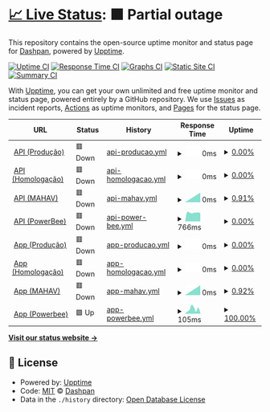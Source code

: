 # [📈 Live Status](https://dashpan.github.io/dashpan-status): <!--live status--> **🟧 Partial outage**

This repository contains the open-source uptime monitor and status page for [Dashpan](https://dash.agenciapan.com/), powered by [Upptime](https://github.com/upptime/upptime).

[![Uptime CI](https://github.com/dashpan/dashpan-status/workflows/Uptime%20CI/badge.svg)](https://github.com/dashpan/dashpan-status/actions?query=workflow%3A%22Uptime+CI%22)
[![Response Time CI](https://github.com/dashpan/dashpan-status/workflows/Response%20Time%20CI/badge.svg)](https://github.com/dashpan/dashpan-status/actions?query=workflow%3A%22Response+Time+CI%22)
[![Graphs CI](https://github.com/dashpan/dashpan-status/workflows/Graphs%20CI/badge.svg)](https://github.com/dashpan/dashpan-status/actions?query=workflow%3A%22Graphs+CI%22)
[![Static Site CI](https://github.com/dashpan/dashpan-status/workflows/Static%20Site%20CI/badge.svg)](https://github.com/dashpan/dashpan-status/actions?query=workflow%3A%22Static+Site+CI%22)
[![Summary CI](https://github.com/dashpan/dashpan-status/workflows/Summary%20CI/badge.svg)](https://github.com/dashpan/dashpan-status/actions?query=workflow%3A%22Summary+CI%22)

With [Upptime](https://upptime.js.org), you can get your own unlimited and free uptime monitor and status page, powered entirely by a GitHub repository. We use [Issues](https://github.com/dashpan/dashpan-status/issues) as incident reports, [Actions](https://github.com/dashpan/dashpan-status/actions) as uptime monitors, and [Pages](https://dashpan.github.io/dashpan-status) for the status page.

<!--start: status pages-->
<!-- This summary is generated by Upptime (https://github.com/upptime/upptime) -->
<!-- Do not edit this manually, your changes will be overwritten -->
<!-- prettier-ignore -->
| URL | Status | History | Response Time | Uptime |
| --- | ------ | ------- | ------------- | ------ |
| <img alt="" src="https://icons.duckduckgo.com/ip3/api-dash.agenciapan.com.ico" height="13"> [API (Produção)](https://api-dash.agenciapan.com) | 🟥 Down | [api-producao.yml](https://github.com/dashpan/dashpan.github.io/commits/HEAD/history/api-producao.yml) | <details><summary><img alt="Response time graph" src="./graphs/api-producao/response-time-week.png" height="20"> 0ms</summary><br><a href="https://status.dashpan.com/history/api-producao"><img alt="Response time 499" src="https://img.shields.io/endpoint?url=https%3A%2F%2Fraw.githubusercontent.com%2Fdashpan%2Fdashpan.github.io%2FHEAD%2Fapi%2Fapi-producao%2Fresponse-time.json"></a><br><a href="https://status.dashpan.com/history/api-producao"><img alt="24-hour response time 0" src="https://img.shields.io/endpoint?url=https%3A%2F%2Fraw.githubusercontent.com%2Fdashpan%2Fdashpan.github.io%2FHEAD%2Fapi%2Fapi-producao%2Fresponse-time-day.json"></a><br><a href="https://status.dashpan.com/history/api-producao"><img alt="7-day response time 0" src="https://img.shields.io/endpoint?url=https%3A%2F%2Fraw.githubusercontent.com%2Fdashpan%2Fdashpan.github.io%2FHEAD%2Fapi%2Fapi-producao%2Fresponse-time-week.json"></a><br><a href="https://status.dashpan.com/history/api-producao"><img alt="30-day response time 495" src="https://img.shields.io/endpoint?url=https%3A%2F%2Fraw.githubusercontent.com%2Fdashpan%2Fdashpan.github.io%2FHEAD%2Fapi%2Fapi-producao%2Fresponse-time-month.json"></a><br><a href="https://status.dashpan.com/history/api-producao"><img alt="1-year response time 499" src="https://img.shields.io/endpoint?url=https%3A%2F%2Fraw.githubusercontent.com%2Fdashpan%2Fdashpan.github.io%2FHEAD%2Fapi%2Fapi-producao%2Fresponse-time-year.json"></a></details> | <details><summary><a href="https://status.dashpan.com/history/api-producao">0.00%</a></summary><a href="https://status.dashpan.com/history/api-producao"><img alt="All-time uptime 27.90%" src="https://img.shields.io/endpoint?url=https%3A%2F%2Fraw.githubusercontent.com%2Fdashpan%2Fdashpan.github.io%2FHEAD%2Fapi%2Fapi-producao%2Fuptime.json"></a><br><a href="https://status.dashpan.com/history/api-producao"><img alt="24-hour uptime 0.00%" src="https://img.shields.io/endpoint?url=https%3A%2F%2Fraw.githubusercontent.com%2Fdashpan%2Fdashpan.github.io%2FHEAD%2Fapi%2Fapi-producao%2Fuptime-day.json"></a><br><a href="https://status.dashpan.com/history/api-producao"><img alt="7-day uptime 0.00%" src="https://img.shields.io/endpoint?url=https%3A%2F%2Fraw.githubusercontent.com%2Fdashpan%2Fdashpan.github.io%2FHEAD%2Fapi%2Fapi-producao%2Fuptime-week.json"></a><br><a href="https://status.dashpan.com/history/api-producao"><img alt="30-day uptime 3.17%" src="https://img.shields.io/endpoint?url=https%3A%2F%2Fraw.githubusercontent.com%2Fdashpan%2Fdashpan.github.io%2FHEAD%2Fapi%2Fapi-producao%2Fuptime-month.json"></a><br><a href="https://status.dashpan.com/history/api-producao"><img alt="1-year uptime 27.90%" src="https://img.shields.io/endpoint?url=https%3A%2F%2Fraw.githubusercontent.com%2Fdashpan%2Fdashpan.github.io%2FHEAD%2Fapi%2Fapi-producao%2Fuptime-year.json"></a></details>
| <img alt="" src="https://icons.duckduckgo.com/ip3/api-dashteste.agenciapan.com.ico" height="13"> [API (Homologação)](https://api-dashteste.agenciapan.com) | 🟥 Down | [api-homologacao.yml](https://github.com/dashpan/dashpan.github.io/commits/HEAD/history/api-homologacao.yml) | <details><summary><img alt="Response time graph" src="./graphs/api-homologacao/response-time-week.png" height="20"> 0ms</summary><br><a href="https://status.dashpan.com/history/api-homologacao"><img alt="Response time 445" src="https://img.shields.io/endpoint?url=https%3A%2F%2Fraw.githubusercontent.com%2Fdashpan%2Fdashpan.github.io%2FHEAD%2Fapi%2Fapi-homologacao%2Fresponse-time.json"></a><br><a href="https://status.dashpan.com/history/api-homologacao"><img alt="24-hour response time 0" src="https://img.shields.io/endpoint?url=https%3A%2F%2Fraw.githubusercontent.com%2Fdashpan%2Fdashpan.github.io%2FHEAD%2Fapi%2Fapi-homologacao%2Fresponse-time-day.json"></a><br><a href="https://status.dashpan.com/history/api-homologacao"><img alt="7-day response time 0" src="https://img.shields.io/endpoint?url=https%3A%2F%2Fraw.githubusercontent.com%2Fdashpan%2Fdashpan.github.io%2FHEAD%2Fapi%2Fapi-homologacao%2Fresponse-time-week.json"></a><br><a href="https://status.dashpan.com/history/api-homologacao"><img alt="30-day response time 486" src="https://img.shields.io/endpoint?url=https%3A%2F%2Fraw.githubusercontent.com%2Fdashpan%2Fdashpan.github.io%2FHEAD%2Fapi%2Fapi-homologacao%2Fresponse-time-month.json"></a><br><a href="https://status.dashpan.com/history/api-homologacao"><img alt="1-year response time 445" src="https://img.shields.io/endpoint?url=https%3A%2F%2Fraw.githubusercontent.com%2Fdashpan%2Fdashpan.github.io%2FHEAD%2Fapi%2Fapi-homologacao%2Fresponse-time-year.json"></a></details> | <details><summary><a href="https://status.dashpan.com/history/api-homologacao">0.00%</a></summary><a href="https://status.dashpan.com/history/api-homologacao"><img alt="All-time uptime 27.91%" src="https://img.shields.io/endpoint?url=https%3A%2F%2Fraw.githubusercontent.com%2Fdashpan%2Fdashpan.github.io%2FHEAD%2Fapi%2Fapi-homologacao%2Fuptime.json"></a><br><a href="https://status.dashpan.com/history/api-homologacao"><img alt="24-hour uptime 0.00%" src="https://img.shields.io/endpoint?url=https%3A%2F%2Fraw.githubusercontent.com%2Fdashpan%2Fdashpan.github.io%2FHEAD%2Fapi%2Fapi-homologacao%2Fuptime-day.json"></a><br><a href="https://status.dashpan.com/history/api-homologacao"><img alt="7-day uptime 0.00%" src="https://img.shields.io/endpoint?url=https%3A%2F%2Fraw.githubusercontent.com%2Fdashpan%2Fdashpan.github.io%2FHEAD%2Fapi%2Fapi-homologacao%2Fuptime-week.json"></a><br><a href="https://status.dashpan.com/history/api-homologacao"><img alt="30-day uptime 3.17%" src="https://img.shields.io/endpoint?url=https%3A%2F%2Fraw.githubusercontent.com%2Fdashpan%2Fdashpan.github.io%2FHEAD%2Fapi%2Fapi-homologacao%2Fuptime-month.json"></a><br><a href="https://status.dashpan.com/history/api-homologacao"><img alt="1-year uptime 27.91%" src="https://img.shields.io/endpoint?url=https%3A%2F%2Fraw.githubusercontent.com%2Fdashpan%2Fdashpan.github.io%2FHEAD%2Fapi%2Fapi-homologacao%2Fuptime-year.json"></a></details>
| <img alt="" src="https://icons.duckduckgo.com/ip3/api-mahav.dashpan.com.ico" height="13"> [API (MAHAV)](https://api-mahav.dashpan.com) | 🟥 Down | [api-mahav.yml](https://github.com/dashpan/dashpan.github.io/commits/HEAD/history/api-mahav.yml) | <details><summary><img alt="Response time graph" src="./graphs/api-mahav/response-time-week.png" height="20"> 0ms</summary><br><a href="https://status.dashpan.com/history/api-mahav"><img alt="Response time 765" src="https://img.shields.io/endpoint?url=https%3A%2F%2Fraw.githubusercontent.com%2Fdashpan%2Fdashpan.github.io%2FHEAD%2Fapi%2Fapi-mahav%2Fresponse-time.json"></a><br><a href="https://status.dashpan.com/history/api-mahav"><img alt="24-hour response time 0" src="https://img.shields.io/endpoint?url=https%3A%2F%2Fraw.githubusercontent.com%2Fdashpan%2Fdashpan.github.io%2FHEAD%2Fapi%2Fapi-mahav%2Fresponse-time-day.json"></a><br><a href="https://status.dashpan.com/history/api-mahav"><img alt="7-day response time 0" src="https://img.shields.io/endpoint?url=https%3A%2F%2Fraw.githubusercontent.com%2Fdashpan%2Fdashpan.github.io%2FHEAD%2Fapi%2Fapi-mahav%2Fresponse-time-week.json"></a><br><a href="https://status.dashpan.com/history/api-mahav"><img alt="30-day response time 746" src="https://img.shields.io/endpoint?url=https%3A%2F%2Fraw.githubusercontent.com%2Fdashpan%2Fdashpan.github.io%2FHEAD%2Fapi%2Fapi-mahav%2Fresponse-time-month.json"></a><br><a href="https://status.dashpan.com/history/api-mahav"><img alt="1-year response time 765" src="https://img.shields.io/endpoint?url=https%3A%2F%2Fraw.githubusercontent.com%2Fdashpan%2Fdashpan.github.io%2FHEAD%2Fapi%2Fapi-mahav%2Fresponse-time-year.json"></a></details> | <details><summary><a href="https://status.dashpan.com/history/api-mahav">0.91%</a></summary><a href="https://status.dashpan.com/history/api-mahav"><img alt="All-time uptime 82.85%" src="https://img.shields.io/endpoint?url=https%3A%2F%2Fraw.githubusercontent.com%2Fdashpan%2Fdashpan.github.io%2FHEAD%2Fapi%2Fapi-mahav%2Fuptime.json"></a><br><a href="https://status.dashpan.com/history/api-mahav"><img alt="24-hour uptime 0.00%" src="https://img.shields.io/endpoint?url=https%3A%2F%2Fraw.githubusercontent.com%2Fdashpan%2Fdashpan.github.io%2FHEAD%2Fapi%2Fapi-mahav%2Fuptime-day.json"></a><br><a href="https://status.dashpan.com/history/api-mahav"><img alt="7-day uptime 0.91%" src="https://img.shields.io/endpoint?url=https%3A%2F%2Fraw.githubusercontent.com%2Fdashpan%2Fdashpan.github.io%2FHEAD%2Fapi%2Fapi-mahav%2Fuptime-week.json"></a><br><a href="https://status.dashpan.com/history/api-mahav"><img alt="30-day uptime 76.97%" src="https://img.shields.io/endpoint?url=https%3A%2F%2Fraw.githubusercontent.com%2Fdashpan%2Fdashpan.github.io%2FHEAD%2Fapi%2Fapi-mahav%2Fuptime-month.json"></a><br><a href="https://status.dashpan.com/history/api-mahav"><img alt="1-year uptime 82.85%" src="https://img.shields.io/endpoint?url=https%3A%2F%2Fraw.githubusercontent.com%2Fdashpan%2Fdashpan.github.io%2FHEAD%2Fapi%2Fapi-mahav%2Fuptime-year.json"></a></details>
| <img alt="" src="https://icons.duckduckgo.com/ip3/api-powerbee.dashpan.com.ico" height="13"> [API (PowerBee)](https://api-powerbee.dashpan.com) | 🟥 Down | [api-power-bee.yml](https://github.com/dashpan/dashpan.github.io/commits/HEAD/history/api-power-bee.yml) | <details><summary><img alt="Response time graph" src="./graphs/api-power-bee/response-time-week.png" height="20"> 766ms</summary><br><a href="https://status.dashpan.com/history/api-power-bee"><img alt="Response time 770" src="https://img.shields.io/endpoint?url=https%3A%2F%2Fraw.githubusercontent.com%2Fdashpan%2Fdashpan.github.io%2FHEAD%2Fapi%2Fapi-power-bee%2Fresponse-time.json"></a><br><a href="https://status.dashpan.com/history/api-power-bee"><img alt="24-hour response time 818" src="https://img.shields.io/endpoint?url=https%3A%2F%2Fraw.githubusercontent.com%2Fdashpan%2Fdashpan.github.io%2FHEAD%2Fapi%2Fapi-power-bee%2Fresponse-time-day.json"></a><br><a href="https://status.dashpan.com/history/api-power-bee"><img alt="7-day response time 766" src="https://img.shields.io/endpoint?url=https%3A%2F%2Fraw.githubusercontent.com%2Fdashpan%2Fdashpan.github.io%2FHEAD%2Fapi%2Fapi-power-bee%2Fresponse-time-week.json"></a><br><a href="https://status.dashpan.com/history/api-power-bee"><img alt="30-day response time 746" src="https://img.shields.io/endpoint?url=https%3A%2F%2Fraw.githubusercontent.com%2Fdashpan%2Fdashpan.github.io%2FHEAD%2Fapi%2Fapi-power-bee%2Fresponse-time-month.json"></a><br><a href="https://status.dashpan.com/history/api-power-bee"><img alt="1-year response time 770" src="https://img.shields.io/endpoint?url=https%3A%2F%2Fraw.githubusercontent.com%2Fdashpan%2Fdashpan.github.io%2FHEAD%2Fapi%2Fapi-power-bee%2Fresponse-time-year.json"></a></details> | <details><summary><a href="https://status.dashpan.com/history/api-power-bee">0.00%</a></summary><a href="https://status.dashpan.com/history/api-power-bee"><img alt="All-time uptime 73.60%" src="https://img.shields.io/endpoint?url=https%3A%2F%2Fraw.githubusercontent.com%2Fdashpan%2Fdashpan.github.io%2FHEAD%2Fapi%2Fapi-power-bee%2Fuptime.json"></a><br><a href="https://status.dashpan.com/history/api-power-bee"><img alt="24-hour uptime 0.00%" src="https://img.shields.io/endpoint?url=https%3A%2F%2Fraw.githubusercontent.com%2Fdashpan%2Fdashpan.github.io%2FHEAD%2Fapi%2Fapi-power-bee%2Fuptime-day.json"></a><br><a href="https://status.dashpan.com/history/api-power-bee"><img alt="7-day uptime 0.00%" src="https://img.shields.io/endpoint?url=https%3A%2F%2Fraw.githubusercontent.com%2Fdashpan%2Fdashpan.github.io%2FHEAD%2Fapi%2Fapi-power-bee%2Fuptime-week.json"></a><br><a href="https://status.dashpan.com/history/api-power-bee"><img alt="30-day uptime 64.54%" src="https://img.shields.io/endpoint?url=https%3A%2F%2Fraw.githubusercontent.com%2Fdashpan%2Fdashpan.github.io%2FHEAD%2Fapi%2Fapi-power-bee%2Fuptime-month.json"></a><br><a href="https://status.dashpan.com/history/api-power-bee"><img alt="1-year uptime 73.60%" src="https://img.shields.io/endpoint?url=https%3A%2F%2Fraw.githubusercontent.com%2Fdashpan%2Fdashpan.github.io%2FHEAD%2Fapi%2Fapi-power-bee%2Fuptime-year.json"></a></details>
| <img alt="" src="https://icons.duckduckgo.com/ip3/dash.agenciapan.com.ico" height="13"> [App (Produção)](https://dash.agenciapan.com) | 🟥 Down | [app-producao.yml](https://github.com/dashpan/dashpan.github.io/commits/HEAD/history/app-producao.yml) | <details><summary><img alt="Response time graph" src="./graphs/app-producao/response-time-week.png" height="20"> 0ms</summary><br><a href="https://status.dashpan.com/history/app-producao"><img alt="Response time 159" src="https://img.shields.io/endpoint?url=https%3A%2F%2Fraw.githubusercontent.com%2Fdashpan%2Fdashpan.github.io%2FHEAD%2Fapi%2Fapp-producao%2Fresponse-time.json"></a><br><a href="https://status.dashpan.com/history/app-producao"><img alt="24-hour response time 0" src="https://img.shields.io/endpoint?url=https%3A%2F%2Fraw.githubusercontent.com%2Fdashpan%2Fdashpan.github.io%2FHEAD%2Fapi%2Fapp-producao%2Fresponse-time-day.json"></a><br><a href="https://status.dashpan.com/history/app-producao"><img alt="7-day response time 0" src="https://img.shields.io/endpoint?url=https%3A%2F%2Fraw.githubusercontent.com%2Fdashpan%2Fdashpan.github.io%2FHEAD%2Fapi%2Fapp-producao%2Fresponse-time-week.json"></a><br><a href="https://status.dashpan.com/history/app-producao"><img alt="30-day response time 195" src="https://img.shields.io/endpoint?url=https%3A%2F%2Fraw.githubusercontent.com%2Fdashpan%2Fdashpan.github.io%2FHEAD%2Fapi%2Fapp-producao%2Fresponse-time-month.json"></a><br><a href="https://status.dashpan.com/history/app-producao"><img alt="1-year response time 159" src="https://img.shields.io/endpoint?url=https%3A%2F%2Fraw.githubusercontent.com%2Fdashpan%2Fdashpan.github.io%2FHEAD%2Fapi%2Fapp-producao%2Fresponse-time-year.json"></a></details> | <details><summary><a href="https://status.dashpan.com/history/app-producao">0.00%</a></summary><a href="https://status.dashpan.com/history/app-producao"><img alt="All-time uptime 27.91%" src="https://img.shields.io/endpoint?url=https%3A%2F%2Fraw.githubusercontent.com%2Fdashpan%2Fdashpan.github.io%2FHEAD%2Fapi%2Fapp-producao%2Fuptime.json"></a><br><a href="https://status.dashpan.com/history/app-producao"><img alt="24-hour uptime 0.00%" src="https://img.shields.io/endpoint?url=https%3A%2F%2Fraw.githubusercontent.com%2Fdashpan%2Fdashpan.github.io%2FHEAD%2Fapi%2Fapp-producao%2Fuptime-day.json"></a><br><a href="https://status.dashpan.com/history/app-producao"><img alt="7-day uptime 0.00%" src="https://img.shields.io/endpoint?url=https%3A%2F%2Fraw.githubusercontent.com%2Fdashpan%2Fdashpan.github.io%2FHEAD%2Fapi%2Fapp-producao%2Fuptime-week.json"></a><br><a href="https://status.dashpan.com/history/app-producao"><img alt="30-day uptime 3.17%" src="https://img.shields.io/endpoint?url=https%3A%2F%2Fraw.githubusercontent.com%2Fdashpan%2Fdashpan.github.io%2FHEAD%2Fapi%2Fapp-producao%2Fuptime-month.json"></a><br><a href="https://status.dashpan.com/history/app-producao"><img alt="1-year uptime 27.91%" src="https://img.shields.io/endpoint?url=https%3A%2F%2Fraw.githubusercontent.com%2Fdashpan%2Fdashpan.github.io%2FHEAD%2Fapi%2Fapp-producao%2Fuptime-year.json"></a></details>
| <img alt="" src="https://icons.duckduckgo.com/ip3/dashteste.agenciapan.com.ico" height="13"> [App (Homologação)](https://dashteste.agenciapan.com) | 🟥 Down | [app-homologacao.yml](https://github.com/dashpan/dashpan.github.io/commits/HEAD/history/app-homologacao.yml) | <details><summary><img alt="Response time graph" src="./graphs/app-homologacao/response-time-week.png" height="20"> 0ms</summary><br><a href="https://status.dashpan.com/history/app-homologacao"><img alt="Response time 182" src="https://img.shields.io/endpoint?url=https%3A%2F%2Fraw.githubusercontent.com%2Fdashpan%2Fdashpan.github.io%2FHEAD%2Fapi%2Fapp-homologacao%2Fresponse-time.json"></a><br><a href="https://status.dashpan.com/history/app-homologacao"><img alt="24-hour response time 0" src="https://img.shields.io/endpoint?url=https%3A%2F%2Fraw.githubusercontent.com%2Fdashpan%2Fdashpan.github.io%2FHEAD%2Fapi%2Fapp-homologacao%2Fresponse-time-day.json"></a><br><a href="https://status.dashpan.com/history/app-homologacao"><img alt="7-day response time 0" src="https://img.shields.io/endpoint?url=https%3A%2F%2Fraw.githubusercontent.com%2Fdashpan%2Fdashpan.github.io%2FHEAD%2Fapi%2Fapp-homologacao%2Fresponse-time-week.json"></a><br><a href="https://status.dashpan.com/history/app-homologacao"><img alt="30-day response time 182" src="https://img.shields.io/endpoint?url=https%3A%2F%2Fraw.githubusercontent.com%2Fdashpan%2Fdashpan.github.io%2FHEAD%2Fapi%2Fapp-homologacao%2Fresponse-time-month.json"></a><br><a href="https://status.dashpan.com/history/app-homologacao"><img alt="1-year response time 182" src="https://img.shields.io/endpoint?url=https%3A%2F%2Fraw.githubusercontent.com%2Fdashpan%2Fdashpan.github.io%2FHEAD%2Fapi%2Fapp-homologacao%2Fresponse-time-year.json"></a></details> | <details><summary><a href="https://status.dashpan.com/history/app-homologacao">0.00%</a></summary><a href="https://status.dashpan.com/history/app-homologacao"><img alt="All-time uptime 27.91%" src="https://img.shields.io/endpoint?url=https%3A%2F%2Fraw.githubusercontent.com%2Fdashpan%2Fdashpan.github.io%2FHEAD%2Fapi%2Fapp-homologacao%2Fuptime.json"></a><br><a href="https://status.dashpan.com/history/app-homologacao"><img alt="24-hour uptime 0.00%" src="https://img.shields.io/endpoint?url=https%3A%2F%2Fraw.githubusercontent.com%2Fdashpan%2Fdashpan.github.io%2FHEAD%2Fapi%2Fapp-homologacao%2Fuptime-day.json"></a><br><a href="https://status.dashpan.com/history/app-homologacao"><img alt="7-day uptime 0.00%" src="https://img.shields.io/endpoint?url=https%3A%2F%2Fraw.githubusercontent.com%2Fdashpan%2Fdashpan.github.io%2FHEAD%2Fapi%2Fapp-homologacao%2Fuptime-week.json"></a><br><a href="https://status.dashpan.com/history/app-homologacao"><img alt="30-day uptime 3.17%" src="https://img.shields.io/endpoint?url=https%3A%2F%2Fraw.githubusercontent.com%2Fdashpan%2Fdashpan.github.io%2FHEAD%2Fapi%2Fapp-homologacao%2Fuptime-month.json"></a><br><a href="https://status.dashpan.com/history/app-homologacao"><img alt="1-year uptime 27.91%" src="https://img.shields.io/endpoint?url=https%3A%2F%2Fraw.githubusercontent.com%2Fdashpan%2Fdashpan.github.io%2FHEAD%2Fapi%2Fapp-homologacao%2Fuptime-year.json"></a></details>
| <img alt="" src="https://icons.duckduckgo.com/ip3/mahav.dashpan.com.ico" height="13"> [App (MAHAV)](https://mahav.dashpan.com) | 🟥 Down | [app-mahav.yml](https://github.com/dashpan/dashpan.github.io/commits/HEAD/history/app-mahav.yml) | <details><summary><img alt="Response time graph" src="./graphs/app-mahav/response-time-week.png" height="20"> 0ms</summary><br><a href="https://status.dashpan.com/history/app-mahav"><img alt="Response time 454" src="https://img.shields.io/endpoint?url=https%3A%2F%2Fraw.githubusercontent.com%2Fdashpan%2Fdashpan.github.io%2FHEAD%2Fapi%2Fapp-mahav%2Fresponse-time.json"></a><br><a href="https://status.dashpan.com/history/app-mahav"><img alt="24-hour response time 0" src="https://img.shields.io/endpoint?url=https%3A%2F%2Fraw.githubusercontent.com%2Fdashpan%2Fdashpan.github.io%2FHEAD%2Fapi%2Fapp-mahav%2Fresponse-time-day.json"></a><br><a href="https://status.dashpan.com/history/app-mahav"><img alt="7-day response time 0" src="https://img.shields.io/endpoint?url=https%3A%2F%2Fraw.githubusercontent.com%2Fdashpan%2Fdashpan.github.io%2FHEAD%2Fapi%2Fapp-mahav%2Fresponse-time-week.json"></a><br><a href="https://status.dashpan.com/history/app-mahav"><img alt="30-day response time 433" src="https://img.shields.io/endpoint?url=https%3A%2F%2Fraw.githubusercontent.com%2Fdashpan%2Fdashpan.github.io%2FHEAD%2Fapi%2Fapp-mahav%2Fresponse-time-month.json"></a><br><a href="https://status.dashpan.com/history/app-mahav"><img alt="1-year response time 454" src="https://img.shields.io/endpoint?url=https%3A%2F%2Fraw.githubusercontent.com%2Fdashpan%2Fdashpan.github.io%2FHEAD%2Fapi%2Fapp-mahav%2Fresponse-time-year.json"></a></details> | <details><summary><a href="https://status.dashpan.com/history/app-mahav">0.92%</a></summary><a href="https://status.dashpan.com/history/app-mahav"><img alt="All-time uptime 82.86%" src="https://img.shields.io/endpoint?url=https%3A%2F%2Fraw.githubusercontent.com%2Fdashpan%2Fdashpan.github.io%2FHEAD%2Fapi%2Fapp-mahav%2Fuptime.json"></a><br><a href="https://status.dashpan.com/history/app-mahav"><img alt="24-hour uptime 0.00%" src="https://img.shields.io/endpoint?url=https%3A%2F%2Fraw.githubusercontent.com%2Fdashpan%2Fdashpan.github.io%2FHEAD%2Fapi%2Fapp-mahav%2Fuptime-day.json"></a><br><a href="https://status.dashpan.com/history/app-mahav"><img alt="7-day uptime 0.92%" src="https://img.shields.io/endpoint?url=https%3A%2F%2Fraw.githubusercontent.com%2Fdashpan%2Fdashpan.github.io%2FHEAD%2Fapi%2Fapp-mahav%2Fuptime-week.json"></a><br><a href="https://status.dashpan.com/history/app-mahav"><img alt="30-day uptime 76.98%" src="https://img.shields.io/endpoint?url=https%3A%2F%2Fraw.githubusercontent.com%2Fdashpan%2Fdashpan.github.io%2FHEAD%2Fapi%2Fapp-mahav%2Fuptime-month.json"></a><br><a href="https://status.dashpan.com/history/app-mahav"><img alt="1-year uptime 82.86%" src="https://img.shields.io/endpoint?url=https%3A%2F%2Fraw.githubusercontent.com%2Fdashpan%2Fdashpan.github.io%2FHEAD%2Fapi%2Fapp-mahav%2Fuptime-year.json"></a></details>
| <img alt="" src="https://icons.duckduckgo.com/ip3/powerbee.dashpan.com.ico" height="13"> [App (Powerbee)](https://powerbee.dashpan.com) | 🟩 Up | [app-powerbee.yml](https://github.com/dashpan/dashpan.github.io/commits/HEAD/history/app-powerbee.yml) | <details><summary><img alt="Response time graph" src="./graphs/app-powerbee/response-time-week.png" height="20"> 105ms</summary><br><a href="https://status.dashpan.com/history/app-powerbee"><img alt="Response time 134" src="https://img.shields.io/endpoint?url=https%3A%2F%2Fraw.githubusercontent.com%2Fdashpan%2Fdashpan.github.io%2FHEAD%2Fapi%2Fapp-powerbee%2Fresponse-time.json"></a><br><a href="https://status.dashpan.com/history/app-powerbee"><img alt="24-hour response time 43" src="https://img.shields.io/endpoint?url=https%3A%2F%2Fraw.githubusercontent.com%2Fdashpan%2Fdashpan.github.io%2FHEAD%2Fapi%2Fapp-powerbee%2Fresponse-time-day.json"></a><br><a href="https://status.dashpan.com/history/app-powerbee"><img alt="7-day response time 105" src="https://img.shields.io/endpoint?url=https%3A%2F%2Fraw.githubusercontent.com%2Fdashpan%2Fdashpan.github.io%2FHEAD%2Fapi%2Fapp-powerbee%2Fresponse-time-week.json"></a><br><a href="https://status.dashpan.com/history/app-powerbee"><img alt="30-day response time 128" src="https://img.shields.io/endpoint?url=https%3A%2F%2Fraw.githubusercontent.com%2Fdashpan%2Fdashpan.github.io%2FHEAD%2Fapi%2Fapp-powerbee%2Fresponse-time-month.json"></a><br><a href="https://status.dashpan.com/history/app-powerbee"><img alt="1-year response time 134" src="https://img.shields.io/endpoint?url=https%3A%2F%2Fraw.githubusercontent.com%2Fdashpan%2Fdashpan.github.io%2FHEAD%2Fapi%2Fapp-powerbee%2Fresponse-time-year.json"></a></details> | <details><summary><a href="https://status.dashpan.com/history/app-powerbee">100.00%</a></summary><a href="https://status.dashpan.com/history/app-powerbee"><img alt="All-time uptime 99.83%" src="https://img.shields.io/endpoint?url=https%3A%2F%2Fraw.githubusercontent.com%2Fdashpan%2Fdashpan.github.io%2FHEAD%2Fapi%2Fapp-powerbee%2Fuptime.json"></a><br><a href="https://status.dashpan.com/history/app-powerbee"><img alt="24-hour uptime 100.00%" src="https://img.shields.io/endpoint?url=https%3A%2F%2Fraw.githubusercontent.com%2Fdashpan%2Fdashpan.github.io%2FHEAD%2Fapi%2Fapp-powerbee%2Fuptime-day.json"></a><br><a href="https://status.dashpan.com/history/app-powerbee"><img alt="7-day uptime 100.00%" src="https://img.shields.io/endpoint?url=https%3A%2F%2Fraw.githubusercontent.com%2Fdashpan%2Fdashpan.github.io%2FHEAD%2Fapi%2Fapp-powerbee%2Fuptime-week.json"></a><br><a href="https://status.dashpan.com/history/app-powerbee"><img alt="30-day uptime 99.78%" src="https://img.shields.io/endpoint?url=https%3A%2F%2Fraw.githubusercontent.com%2Fdashpan%2Fdashpan.github.io%2FHEAD%2Fapi%2Fapp-powerbee%2Fuptime-month.json"></a><br><a href="https://status.dashpan.com/history/app-powerbee"><img alt="1-year uptime 99.83%" src="https://img.shields.io/endpoint?url=https%3A%2F%2Fraw.githubusercontent.com%2Fdashpan%2Fdashpan.github.io%2FHEAD%2Fapi%2Fapp-powerbee%2Fuptime-year.json"></a></details>

<!--end: status pages-->

[**Visit our status website →**](https://dashpan.github.io/dashpan-status)

## 📄 License

- Powered by: [Upptime](https://github.com/upptime/upptime)
- Code: [MIT](./LICENSE) © [Dashpan](https://dash.agenciapan.com/)
- Data in the `./history` directory: [Open Database License](https://opendatacommons.org/licenses/odbl/1-0/)
